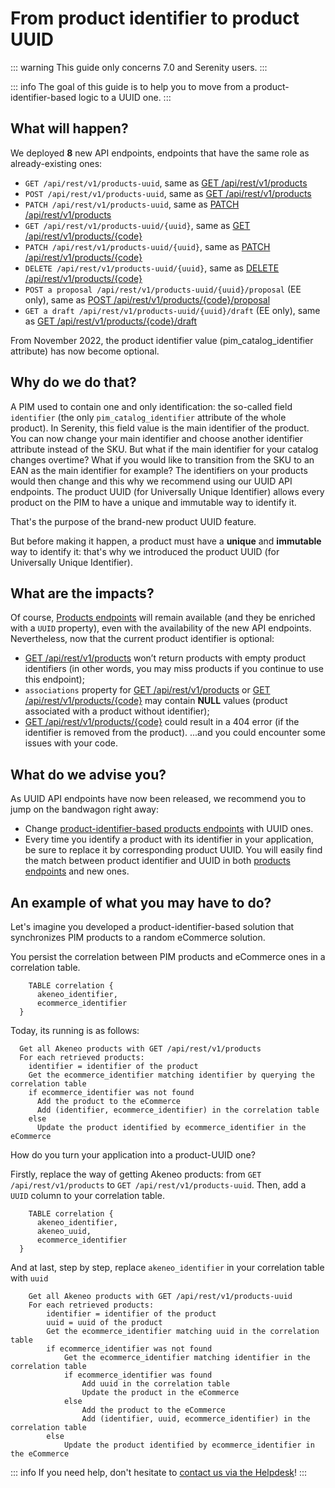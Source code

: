 # From product identifier to product UUID

::: warning
This guide only concerns 7.0 and Serenity users.
:::

::: info
The goal of this guide is to help you to move from a product-identifier-based logic to a UUID one.
:::

## What will happen?

We deployed **8** new API endpoints, endpoints that have the same role as already-existing ones:
- `GET /api/rest/v1/products-uuid`, same as [GET /api/rest/v1/products](https://api.akeneo.com/api-reference.html#get_products)
- `POST /api/rest/v1/products-uuid`, same as [GET /api/rest/v1/products](https://api.akeneo.com/api-reference.html#post_products)
- `PATCH /api/rest/v1/products-uuid`, same as [PATCH /api/rest/v1/products](https://api.akeneo.com/api-reference.html#patch_products)
- `GET /api/rest/v1/products-uuid/{uuid}`, same as [GET /api/rest/v1/products/{code}](https://api.akeneo.com/api-reference.html#get_products__code_)
- `PATCH /api/rest/v1/products-uuid/{uuid}`, same as [PATCH /api/rest/v1/products/{code}](https://api.akeneo.com/api-reference.html#patch_products__code_)
- `DELETE /api/rest/v1/products-uuid/{uuid}`, same as [DELETE /api/rest/v1/products/{code}](https://api.akeneo.com/api-reference.html#delete_products__code_)
- `POST a proposal /api/rest/v1/products-uuid/{uuid}/proposal` (EE only), same as [POST /api/rest/v1/products/{code}/proposal](https://api.akeneo.com/api-reference.html#post_proposal)
- `GET a draft /api/rest/v1/products-uuid/{uuid}/draft` (EE only), same as [GET /api/rest/v1/products/{code}/draft](https://api.akeneo.com/api-reference.html#get_draft__code_)

From November 2022, the product identifier value (pim_catalog_identifier attribute) has now become optional.

## Why do we do that?

A PIM used to contain one and only identification: the so-called field `identifier` (the only `pim_catalog_identifier` attribute of the whole product).
In Serenity, this field value is the main identifier of the product. You can now change your main identifier and choose another identifier attribute instead of the SKU.
But what if the main identifier for your catalog changes overtime? What if you would like to transition from the SKU to an EAN as the main identifier for example? The identifiers on your products would then change and this why we recommend using our UUID API endpoints. The product UUID (for Universally Unique Identifier) allows every product on the PIM to have a unique and immutable way to identify it.

That's the purpose of the brand-new product UUID feature.

But before making it happen, a product must have a **unique** and **immutable** way to identify it: that's why we introduced the product UUID (for Universally Unique Identifier).

## What are the impacts?

Of course, [Products endpoints](https://api.akeneo.com/api-reference.html#Product) will remain available (and they be enriched with a `UUID` property), even with the availability of the new API endpoints.
Nevertheless, now that the current product identifier is optional:
- [GET /api/rest/v1/products](https://api.akeneo.com/api-reference.html#get_products) won’t return products with empty product identifiers (in other words, you may miss products if you continue to use this endpoint);
- `associations` property for [GET /api/rest/v1/products](https://api.akeneo.com/api-reference.html#get_products) or [GET /api/rest/v1/products/{code}](https://api.akeneo.com/api-reference.html#get_products__code_) may contain **NULL** values (product associated with a product without identifier);
-  [GET /api/rest/v1/products/{code}](https://api.akeneo.com/api-reference.html#get_products__code_) could result in a 404 error (if the identifier is removed from the product).
  ...and you could encounter some issues with your code.

## What do we advise you?

As UUID API endpoints have now been released, we recommend you to jump on the bandwagon right away:
- Change [product-identifier-based products endpoints](https://api.akeneo.com/api-reference.html#Product) with UUID ones.
- Every time you identify a product with its identifier in your application, be sure to replace it by corresponding product UUID. You will easily find the match between product identifier and UUID in both [products endpoints](https://api.akeneo.com/api-reference.html#Product) and new ones.

## An example of what you may have to do?

Let's imagine you developed a product-identifier-based solution that synchronizes PIM products to a random eCommerce solution.

You persist the correlation between PIM products and eCommerce ones in a correlation table.

```code
    TABLE correlation {
      akeneo_identifier,
      ecommerce_identifier
  }
  ```

Today, its running is as follows:

```code
  Get all Akeneo products with GET /api/rest/v1/products
  For each retrieved products:
    identifier = identifier of the product
    Get the ecommerce_identifier matching identifier by querying the correlation table
    if ecommerce_identifier was not found
      Add the product to the eCommerce
      Add (identifier, ecommerce_identifier) in the correlation table
    else
      Update the product identified by ecommerce_identifier in the eCommerce
  ```

How do you turn your application into a product-UUID one?

Firstly, replace the way of getting Akeneo products: from `GET /api/rest/v1/products` to `GET /api/rest/v1/products-uuid`.
Then, add a `UUID` column to your correlation table.

```code
    TABLE correlation {
      akeneo_identifier,
      akeneo_uuid,
      ecommerce_identifier
  }
  ```

And at last, step by step, replace `akeneo_identifier` in your correlation table with `uuid`

```code
    Get all Akeneo products with GET /api/rest/v1/products-uuid
    For each retrieved products:
        identifier = identifier of the product
        uuid = uuid of the product
        Get the ecommerce_identifier matching uuid in the correlation table
        if ecommerce_identifier was not found
            Get the ecommerce_identifier matching identifier in the correlation table
            if ecommerce_identifier was found
                Add uuid in the correlation table
                Update the product in the eCommerce
            else
                Add the product to the eCommerce
                Add (identifier, uuid, ecommerce_identifier) in the correlation table
        else
            Update the product identified by ecommerce_identifier in the eCommerce
  ```

::: info
If you need help, don't hesitate to [contact us via the Helpdesk](https://apps-support.akeneo.com)!
:::
